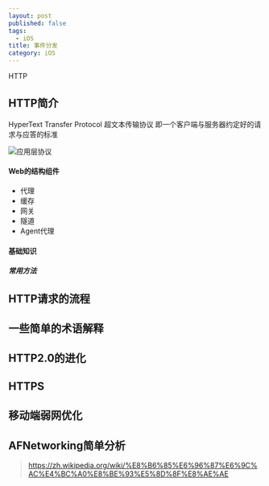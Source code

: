```yaml
---
layout: post
published: false
tags:
  - iOS
title: 事件分发
category: iOS
---
```

HTTP

## HTTP简介
HyperText Transfer Protocol 超文本传输协议
即一个客户端与服务器约定好的请求与应答的标准


![应用层协议](https://pic4.zhimg.com/80/3b2f53e7eee0f31b7eeedbeccf3e961a_hd.jpg "应用层协议")

#### Web的结构组件

* 代理
* 缓存
* 网关
* 隧道
* Agent代理

#### 基础知识
##### 常用方法


## HTTP请求的流程

## 一些简单的术语解释

## HTTP2.0的进化

## HTTPS

## 移动端弱网优化

## AFNetworking简单分析


> https://zh.wikipedia.org/wiki/%E8%B6%85%E6%96%87%E6%9C%AC%E4%BC%A0%E8%BE%93%E5%8D%8F%E8%AE%AE